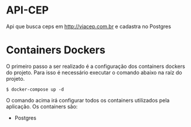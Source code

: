 # API-CEP

Api que busca ceps em http://viacep.com.br e cadastra no Postgres

# Containers Dockers 

O primeiro passo a ser realizado é a configuração dos containers dockers do projeto.
Para isso é necessário executar o comando abaixo na raíz do projeto.

    $ docker-compose up -d

O comando acima irá configurar todos os containers utilizados pela aplicação. Os containers são:

* Postgres
